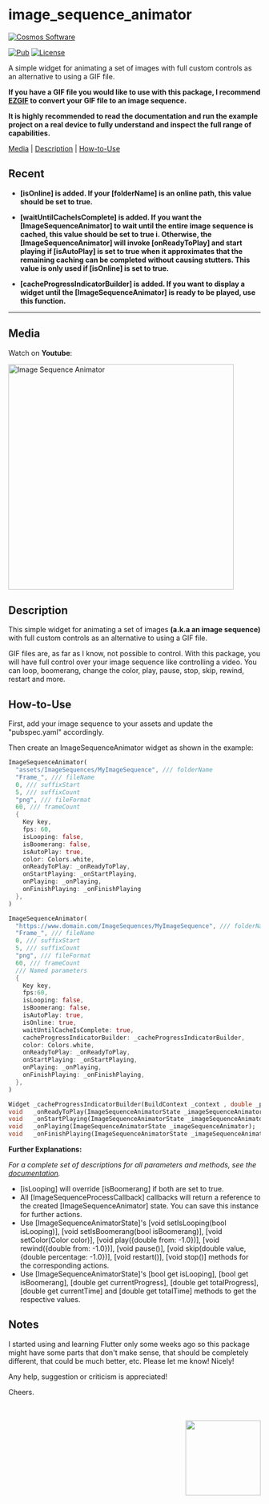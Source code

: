 # image_sequence_animator

[comment]: <> (Badges)
<a href="https://www.cosmossoftware.coffee">
   <img alt="Cosmos Software" src="https://img.shields.io/badge/Cosmos%20Software-Love%20Code-red" />
</a>

[![Pub](https://img.shields.io/pub/v/image_sequence_animator?color=g)](https://pub.dev/packages/image_sequence_animator)
[![License](https://img.shields.io/github/license/aliyigitbireroglu/flutter-image-sequence-animator?color=blue)](https://github.com/aliyigitbireroglu/flutter-image-sequence-animator/blob/master/LICENSE)

[comment]: <> (Introduction)
A simple widget for animating a set of images with full custom controls as an alternative to using a GIF file.

**If you have a GIF file you would like to use with this package, I recommend [EZGIF](https://ezgif.com/split) to convert your GIF file to an image
 sequence.**

**It is highly recommended to read the documentation and run the example project on a real device to fully understand and inspect the full range
 of capabilities.**

[comment]: <> (ToC)
[Media](#media) | [Description](#description) | [How-to-Use](#howtouse)

[comment]: <> (Recent)
## Recent
* **[isOnline] is added. If your [folderName] is an online path, this value should be set to true.**
    
* **[waitUntilCacheIsComplete] is added. If you want the [ImageSequenceAnimator] to wait until the entire image sequence is cached, this value should be set
  to true i. Otherwise, the [ImageSequenceAnimator] will invoke [onReadyToPlay] and start playing if [isAutoPlay] is set to true when it approximates that the 
  remaining caching can be completed without causing stutters. This value is only used if [isOnline] is set to true.**
  
* **[cacheProgressIndicatorBuilder] is added. If you want to display a widget until the [ImageSequenceAnimator] is ready to be played, use this function.**
* * *


[comment]: <> (Media)
<a name="media"></a>
## Media

Watch on **Youtube**:

<a href="https://youtu.be/xZ9vdVkI4Vc">
   <img alt="Image Sequence Animator" src="https://user-images.githubusercontent.com/51419598/162646149-e9dbe6bc-7663-4dd5-918a-44aa56a1fc5c.png" height="450" max-height="450"/>
</a>


[comment]: <> (Description)
<a name="description"></a>
## Description
This simple widget for animating a set of images **(a.k.a an image sequence)** with full custom controls as an alternative to using a GIF file.

GIF files are, as far as I know, not possible to control. With this package, you will have full control over your image sequence like controlling a
video. You can loop, boomerang, change the color, play, pause, stop, skip, rewind, restart and more. 


[comment]: <> (How-to-Use)
<a name="howtouse"></a>
## How-to-Use
First, add your image sequence to your assets and update the "pubspec.yaml" accordingly. 

Then create an ImageSequenceAnimator widget as shown in the example:

```dart
ImageSequenceAnimator(
  "assets/ImageSequences/MyImageSequence", /// folderName 
  "Frame_", /// fileName
  0, /// suffixStart
  5, /// suffixCount 
  "png", /// fileFormat 
  60, /// frameCount
  {
    Key key,
    fps: 60,
    isLooping: false,
    isBoomerang: false,
    isAutoPlay: true,
    color: Colors.white,
    onReadyToPlay: _onReadyToPlay,
    onStartPlaying: _onStartPlaying,
    onPlaying: _onPlaying,
    onFinishPlaying: _onFinishPlaying
  },
)

ImageSequenceAnimator(
  "https://www.domain.com/ImageSequences/MyImageSequence", /// folderName 
  "Frame_", /// fileName
  0, /// suffixStart
  5, /// suffixCount 
  "png", /// fileFormat 
  60, /// frameCount
  /// Named parameters
  {
    Key key,
    fps:60,
    isLooping: false,
    isBoomerang: false,
    isAutoPlay: true,
    isOnline: true,
    waitUntilCacheIsComplete: true,
    cacheProgressIndicatorBuilder: _cacheProgressIndicatorBuilder,
    color: Colors.white,
    onReadyToPlay: _onReadyToPlay,
    onStartPlaying: _onStartPlaying,
    onPlaying: _onPlaying,
    onFinishPlaying: _onFinishPlaying,
  },
)

Widget _cacheProgressIndicatorBuilder(BuildContext _context , double _progress);  
void   _onReadyToPlay(ImageSequenceAnimatorState _imageSequenceAnimator);
void   _onStartPlaying(ImageSequenceAnimatorState _imageSequenceAnimator);
void   _onPlaying(ImageSequenceAnimatorState _imageSequenceAnimator);
void   _onFinishPlaying(ImageSequenceAnimatorState _imageSequenceAnimator); 
```

**Further Explanations:**

*For a complete set of descriptions for all parameters and methods, see the [documentation](https://pub.dev/documentation/image_sequence_animator/latest/).*

* [isLooping] will override [isBoomerang] if both are set to true.
* All [ImageSequenceProcessCallback] callbacks will return a reference to the created [ImageSequenceAnimator] state. You can save this instance for
 further actions.
* Use [ImageSequenceAnimatorState]'s 
[void setIsLooping(bool isLooping)], [void setIsBoomerang(bool isBoomerang)], [void setColor(Color color)], [void play({double from: -1.0})],
[void rewind({double from: -1.0})], [void pause()], [void skip(double value, {double percentage: -1.0})], [void restart()], [void stop()] 
methods for the corresponding actions.
* Use [ImageSequenceAnimatorState]'s [bool get isLooping], [bool get isBoomerang], [double get currentProgress], [double get totalProgress], 
[double get currentTime] and [double get totalTime] methods to get the respective values.


[comment]: <> (Notes)
## Notes
I started using and learning Flutter only some weeks ago so this package might have some parts that don't make sense, that should be completely 
different, that could be much better, etc. Please let me know! Nicely! 

Any help, suggestion or criticism is appreciated! 

Cheers.

[comment]: <> (CosmosSoftware)
<br><br>
<img align="right" src="https://user-images.githubusercontent.com/51419598/162646125-f0ee782c-0911-4175-b20b-61cf65604b42.png" width="150" height="150"/>
<br><br>

